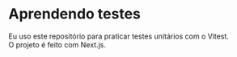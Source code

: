 # Aprendendo testes
Eu uso este repositório para praticar testes unitários com o Vitest. <br/>
O projeto é feito com Next.js.